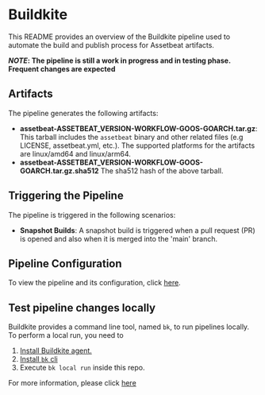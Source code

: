 # Buildkite

This README provides an overview of the Buildkite pipeline used to automate the build and publish process for Assetbeat artifacts.

**_NOTE_: The pipeline is still a work in progress and in testing phase. Frequent changes are expected**

## Artifacts

The pipeline generates the following artifacts:

- **assetbeat-ASSETBEAT_VERSION-WORKFLOW-GOOS-GOARCH.tar.gz**: This tarball includes the `assetbeat` binary and other related files (e.g LICENSE, assetbeat.yml, etc.). The supported platforms for the artifacts are linux/amd64 and linux/arm64.
- **assetbeat-ASSETBEAT_VERSION-WORKFLOW-GOOS-GOARCH.tar.gz.sha512** The sha512 hash of the above tarball.

## Triggering the Pipeline

The pipeline is triggered in the following scenarios:

- **Snapshot Builds**: A snapshot build is triggered when a pull request (PR) is opened and also when it is merged into the 'main' branch.

## Pipeline Configuration

To view the pipeline and its configuration, click [here](https://buildkite.com/elastic/assetbeat).

## Test pipeline changes locally

Buildkite provides a command line tool, named `bk`, to run pipelines locally. To perform a local run, you need to

1. [Install Buildkite agent.](https://buildkite.com/docs/agent/v3/installation)
2. [Install `bk` cli](https://github.com/buildkite/cli)
3. Execute `bk local run` inside this repo.

For more information, please click [here](https://buildkite.com/changelog/44-run-pipelines-locally-with-bk-cli)
